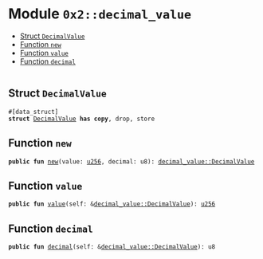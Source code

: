 
<a name="0x2_decimal_value"></a>

# Module `0x2::decimal_value`



-  [Struct `DecimalValue`](#0x2_decimal_value_DecimalValue)
-  [Function `new`](#0x2_decimal_value_new)
-  [Function `value`](#0x2_decimal_value_value)
-  [Function `decimal`](#0x2_decimal_value_decimal)


<pre><code></code></pre>



<a name="0x2_decimal_value_DecimalValue"></a>

## Struct `DecimalValue`



<pre><code>#[data_struct]
<b>struct</b> <a href="decimal_value.md#0x2_decimal_value_DecimalValue">DecimalValue</a> <b>has</b> <b>copy</b>, drop, store
</code></pre>



<a name="0x2_decimal_value_new"></a>

## Function `new`



<pre><code><b>public</b> <b>fun</b> <a href="decimal_value.md#0x2_decimal_value_new">new</a>(value: <a href="">u256</a>, decimal: u8): <a href="decimal_value.md#0x2_decimal_value_DecimalValue">decimal_value::DecimalValue</a>
</code></pre>



<a name="0x2_decimal_value_value"></a>

## Function `value`



<pre><code><b>public</b> <b>fun</b> <a href="decimal_value.md#0x2_decimal_value_value">value</a>(self: &<a href="decimal_value.md#0x2_decimal_value_DecimalValue">decimal_value::DecimalValue</a>): <a href="">u256</a>
</code></pre>



<a name="0x2_decimal_value_decimal"></a>

## Function `decimal`



<pre><code><b>public</b> <b>fun</b> <a href="decimal_value.md#0x2_decimal_value_decimal">decimal</a>(self: &<a href="decimal_value.md#0x2_decimal_value_DecimalValue">decimal_value::DecimalValue</a>): u8
</code></pre>
